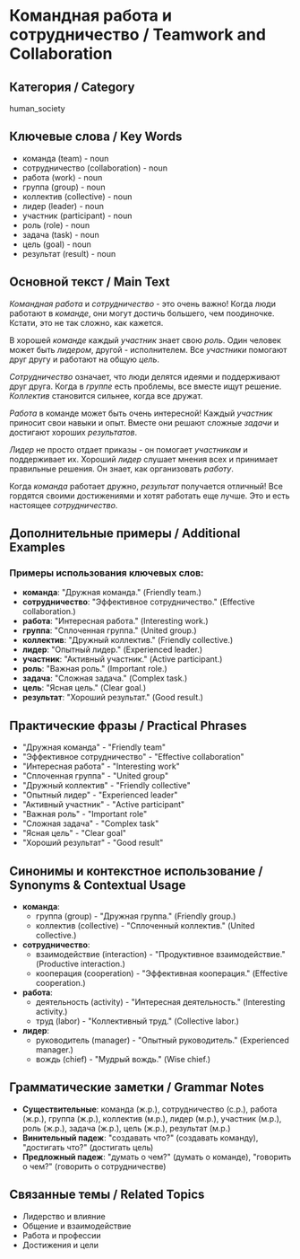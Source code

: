 # Командная работа и сотрудничество / Teamwork and Collaboration

## Категория / Category
human_society


## Ключевые слова / Key Words
- команда (team) - noun
- сотрудничество (collaboration) - noun
- работа (work) - noun
- группа (group) - noun
- коллектив (collective) - noun
- лидер (leader) - noun
- участник (participant) - noun
- роль (role) - noun
- задача (task) - noun
- цель (goal) - noun
- результат (result) - noun

## Основной текст / Main Text

*Командная работа* и *сотрудничество* - это очень важно! Когда люди работают в *команде*, они могут достичь большего, чем поодиночке. Кстати, это не так сложно, как кажется.

В хорошей *команде* каждый *участник* знает свою *роль*. Один человек может быть *лидером*, другой - исполнителем. Все *участники* помогают друг другу и работают на общую *цель*.

*Сотрудничество* означает, что люди делятся идеями и поддерживают друг друга. Когда в *группе* есть проблемы, все вместе ищут решение. *Коллектив* становится сильнее, когда все дружат.

*Работа* в команде может быть очень интересной! Каждый *участник* приносит свои навыки и опыт. Вместе они решают сложные *задачи* и достигают хороших *результатов*.

*Лидер* не просто отдает приказы - он помогает *участникам* и поддерживает их. Хороший *лидер* слушает мнения всех и принимает правильные решения. Он знает, как организовать *работу*.

Когда *команда* работает дружно, *результат* получается отличный! Все гордятся своими достижениями и хотят работать еще лучше. Это и есть настоящее *сотрудничество*.

## Дополнительные примеры / Additional Examples

### Примеры использования ключевых слов:
- **команда**: "Дружная команда." (Friendly team.)
- **сотрудничество**: "Эффективное сотрудничество." (Effective collaboration.)
- **работа**: "Интересная работа." (Interesting work.)
- **группа**: "Сплоченная группа." (United group.)
- **коллектив**: "Дружный коллектив." (Friendly collective.)
- **лидер**: "Опытный лидер." (Experienced leader.)
- **участник**: "Активный участник." (Active participant.)
- **роль**: "Важная роль." (Important role.)
- **задача**: "Сложная задача." (Complex task.)
- **цель**: "Ясная цель." (Clear goal.)
- **результат**: "Хороший результат." (Good result.)

## Практические фразы / Practical Phrases

- "Дружная команда" - "Friendly team"
- "Эффективное сотрудничество" - "Effective collaboration"
- "Интересная работа" - "Interesting work"
- "Сплоченная группа" - "United group"
- "Дружный коллектив" - "Friendly collective"
- "Опытный лидер" - "Experienced leader"
- "Активный участник" - "Active participant"
- "Важная роль" - "Important role"
- "Сложная задача" - "Complex task"
- "Ясная цель" - "Clear goal"
- "Хороший результат" - "Good result"

## Синонимы и контекстное использование / Synonyms & Contextual Usage

- **команда**: 
  - группа (group) - "Дружная группа." (Friendly group.)
  - коллектив (collective) - "Сплоченный коллектив." (United collective.)
- **сотрудничество**: 
  - взаимодействие (interaction) - "Продуктивное взаимодействие." (Productive interaction.)
  - кооперация (cooperation) - "Эффективная кооперация." (Effective cooperation.)
- **работа**: 
  - деятельность (activity) - "Интересная деятельность." (Interesting activity.)
  - труд (labor) - "Коллективный труд." (Collective labor.)
- **лидер**: 
  - руководитель (manager) - "Опытный руководитель." (Experienced manager.)
  - вождь (chief) - "Мудрый вождь." (Wise chief.)

## Грамматические заметки / Grammar Notes

- **Существительные**: команда (ж.р.), сотрудничество (с.р.), работа (ж.р.), группа (ж.р.), коллектив (м.р.), лидер (м.р.), участник (м.р.), роль (ж.р.), задача (ж.р.), цель (ж.р.), результат (м.р.)
- **Винительный падеж**: "создавать что?" (создавать команду), "достигать что?" (достигать цель)
- **Предложный падеж**: "думать о чем?" (думать о команде), "говорить о чем?" (говорить о сотрудничестве)

## Связанные темы / Related Topics

- Лидерство и влияние
- Общение и взаимодействие
- Работа и профессии
- Достижения и цели

